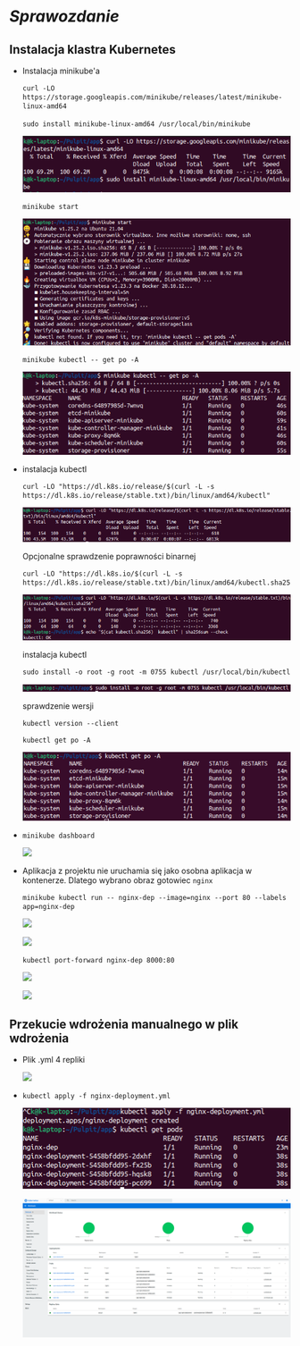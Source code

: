 # ***Sprawozdanie***

## Instalacja klastra Kubernetes

- Instalacja minikube'a
  
  ```
  curl -LO https://storage.googleapis.com/minikube/releases/latest/minikube-linux-amd64

  sudo install minikube-linux-amd64 /usr/local/bin/minikube
  ```

  ![](1.png)

  ```
  minikube start
  ```

  ![](2.png)

  ```
  minikube kubectl -- get po -A
  ```

  ![](3.png)

- instalacja kubectl

  ```
  curl -LO "https://dl.k8s.io/release/$(curl -L -s https://dl.k8s.io/release/stable.txt)/bin/linux/amd64/kubectl"
  ```

  ![](4.png)

  Opcjonalne sprawdzenie poprawności binarnej

  ```
  curl -LO "https://dl.k8s.io/$(curl -L -s https://dl.k8s.io/release/stable.txt)/bin/linux/amd64/kubectl.sha256"
  ```

  ![](5.png)

  instalacja kubectl

  ```
  sudo install -o root -g root -m 0755 kubectl /usr/local/bin/kubectl
  ```

  ![](6.png)

  sprawdzenie wersji

  ```
  kubectl version --client
  ```

  ```
  kubectl get po -A
  ```

  ![](7.png)

- ```
  minikube dashboard
  ```

  ![](8.png)
  
- Aplikacja z projektu nie uruchamia się jako osobna aplikacja w kontenerze. Dlatego wybrano obraz gotowiec ```nginx```

  ```
  minikube kubectl run -- nginx-dep --image=nginx --port 80 --labels app=nginx-dep
  ```

  ![](9.png)

  ![](10.png)

  ```
  kubectl port-forward nginx-dep 8000:80
  ```

  ![](11.png)

  ![](12.png)


## Przekucie wdrożenia manualnego w plik wdrożenia

- Plik .yml 4 repliki

  ![](13.png)

- ```
  kubectl apply -f nginx-deployment.yml
  ```

  ![](14.png)

  ![](15.png)